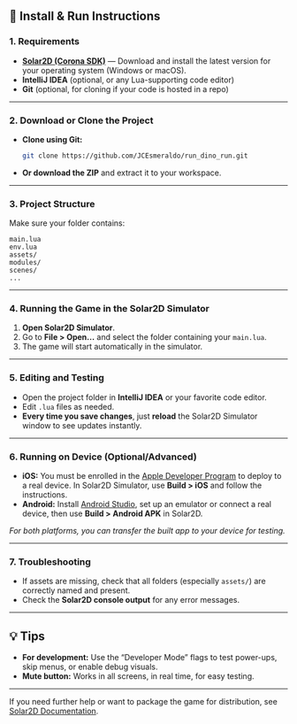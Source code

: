 ## 🚀 Install & Run Instructions

### 1. **Requirements**

* [**Solar2D (Corona SDK)**](https://solar2d.com/downloads/) — Download and install the latest version for your operating system (Windows or macOS).
* **IntelliJ IDEA** (optional, or any Lua-supporting code editor)
* **Git** (optional, for cloning if your code is hosted in a repo)

---

### 2. **Download or Clone the Project**

* **Clone using Git:**

  ```sh
  git clone https://github.com/JCEsmeraldo/run_dino_run.git
  ```
* **Or download the ZIP** and extract it to your workspace.

---

### 3. **Project Structure**

Make sure your folder contains:

```
main.lua
env.lua
assets/
modules/
scenes/
...
```

---

### 4. **Running the Game in the Solar2D Simulator**

1. **Open Solar2D Simulator**.
2. Go to **File > Open...** and select the folder containing your `main.lua`.
3. The game will start automatically in the simulator.

---

### 5. **Editing and Testing**

* Open the project folder in **IntelliJ IDEA** or your favorite code editor.
* Edit `.lua` files as needed.
* **Every time you save changes**, just **reload** the Solar2D Simulator window to see updates instantly.

---

### 6. **Running on Device (Optional/Advanced)**

* **iOS:** You must be enrolled in the [Apple Developer Program](https://developer.apple.com/programs/) to deploy to a real device. In Solar2D Simulator, use **Build > iOS** and follow the instructions.
* **Android:** Install [Android Studio](https://developer.android.com/studio), set up an emulator or connect a real device, then use **Build > Android APK** in Solar2D.

*For both platforms, you can transfer the built app to your device for testing.*

---

### 7. **Troubleshooting**

* If assets are missing, check that all folders (especially `assets/`) are correctly named and present.
* Check the **Solar2D console output** for any error messages.

---

## 💡 Tips

* **For development:** Use the “Developer Mode” flags to test power-ups, skip menus, or enable debug visuals.
* **Mute button:** Works in all screens, in real time, for easy testing.

---

If you need further help or want to package the game for distribution, see [Solar2D Documentation](https://docs.coronalabs.com/).
